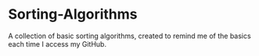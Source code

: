 # Sorting-Algorithms
A collection of basic sorting algorithms, created to remind me of the basics each time I access my GitHub.
